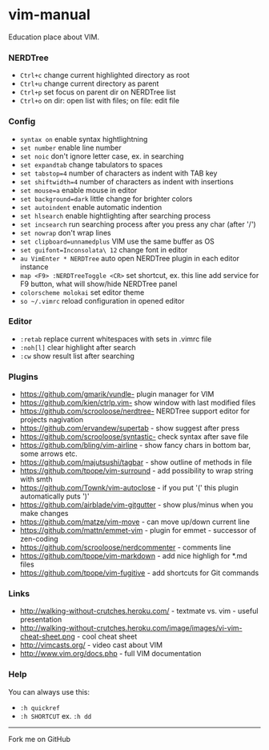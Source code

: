 # vim-manual

Education place about VIM.

### NERDTree

 - `Ctrl+c` change current highlighted directory as root
 - `Ctrl+u` change current directory as parent
 - `Ctrl+p` set focus on parent dir on NERDTree list
 - `Ctrl+o` on dir: open list with files; on file: edit file

### Config

 - `syntax on` enable syntax hightlightning
 - `set number` enable line number
 - `set noic` don't ignore letter case, ex. in searching
 - `set expandtab` change tabulators to spaces
 - `set tabstop=4` number of characters as indent with TAB key
 - `set shiftwidth=4` number of characters as indent with insertions
 - `set mouse=a` enable mouse in editor
 - `set background=dark` little change for brighter colors
 - `set autoindent` enable automatic indention
 - `set hlsearch` enable hightlighting after searching process
 - `set incsearch` run searching process after you press any char (after '/')
 - `set nowrap` don't wrap lines
 - `set clipboard=unnamedplus` VIM use the same buffer as OS
 - `set guifont=Inconsolata\ 12` change font in editor
 - `au VimEnter * NERDTree` auto open NERDTree plugin in each editor instance
 - `map <F9> :NERDTreeToggle <CR>` set shortcut, ex. this line add service for F9 button, what will show/hide NERDTree panel
 - `colorscheme molokai` set editor theme
 - `so ~/.vimrc` reload configuration in opened editor

### Editor

 - `:retab` replace current whitespaces with sets in .vimrc file
 - `:noh[l]` clear highlight after search
 - `:cw` show result list after searching

### Plugins

 - https://github.com/gmarik/vundle- plugin manager for VIM
 - https://github.com/kien/ctrlp.vim- show window with last modified files
 - https://github.com/scrooloose/nerdtree- NERDTree support editor for projects nagivation
 - https://github.com/ervandew/supertab - show suggest after <tab> press
 - https://github.com/scrooloose/syntastic- check syntax after save file
 - https://github.com/bling/vim-airline - show fancy chars in bottom bar, some arrows etc.
 - https://github.com/majutsushi/tagbar - show outline of methods in file
 - https://github.com/tpope/vim-surround - add possibility to wrap string with smth
 - https://github.com/Townk/vim-autoclose - if you put '(' this plugin automatically puts ')'
 - https://github.com/airblade/vim-gitgutter - show plus/minus when you make changes
 - https://github.com/matze/vim-move - can move up/down current line
 - https://github.com/mattn/emmet-vim - plugin for emmet - successor of zen-coding
 - https://github.com/scrooloose/nerdcommenter - comments line
 - https://github.com/tpope/vim-markdown - add nice highligh for *.md files
 - https://github.com/tpope/vim-fugitive - add shortcuts for Git commands

### Links

 - http://walking-without-crutches.heroku.com/ - textmate vs. vim - useful presentation
 - http://walking-without-crutches.heroku.com/image/images/vi-vim-cheat-sheet.png - cool cheat sheet
 - http://vimcasts.org/ - video cast about VIM
 - http://www.vim.org/docs.php - full VIM documentation

### Help

You can always use this:

 - `:h quickref`
 - `:h SHORTCUT` ex. `:h dd`

---

Fork me on GitHub
